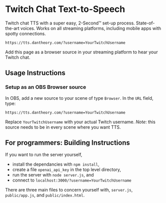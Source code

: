 # Twitch Chat Text-to-Speech
Twitch chat TTS with a super easy, 2-Second™ set-up process. State-of-the-art voices. Works on all streaming platforms, including mobile apps with spotty connections. 

```https://tts.dantheory.com/?username=YourTwitchUsername```

Add this page as a browser source in your streaming platform to hear your Twitch chat.

## Usage Instructions
### Setup as an OBS Browser source
In OBS, add a new source to your scene of type `Browser`. In the `URL` field, type:

 ```https://tts.dantheory.com/?username=YourTwitchUsername```
 
Replace `YourTwitchUsername` with your actual Twitch username.
*Note*: this source needs to be in every scene where you want TTS.

## For programmers: Building Instructions
If you want to run the server yourself, 
- install the dependancies with `npm install`,
- create a file `openai_api_key` in the top level directory, 
- run the server with `node server.js`, and
- connect to `localhost:3000/?username=YourTwitchUsername`

There are three main files to concern yourself with, `server.js`, `public/app.js`, and `public/index.html`.


